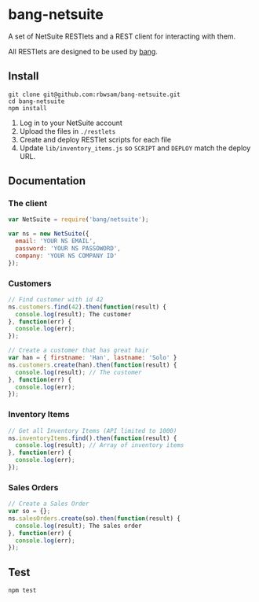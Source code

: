 # bang-netsuite

A set of NetSuite RESTlets and a REST client for interacting with them. 

All RESTlets are designed to be used by [bang](https://github.com/rbwsam/bang).


## Install

```
git clone git@github.com:rbwsam/bang-netsuite.git
cd bang-netsuite
npm install
```

1. Log in to your NetSuite account
2. Upload the files in `./restlets`
3. Create and deploy RESTlet scripts for each file
4. Update `lib/inventory_items.js` so ``SCRIPT`` and ``DEPLOY`` match the deploy URL.

## Documentation

### The client

```javascript
var NetSuite = require('bang/netsuite');

var ns = new NetSuite({
  email: 'YOUR NS EMAIL',
  password: 'YOUR NS PASSOWORD',
  company: 'YOUR NS COMPANY ID'
});
```

### Customers

```javascript
// Find customer with id 42
ns.customers.find(42).then(function(result) {
  console.log(result); The customer
}, function(err) {
  console.log(err);
});

// Create a customer that has great hair
var han = { firstname: 'Han', lastname: 'Solo' }
ns.customers.create(han).then(function(result) {
  console.log(result); // The customer
}, function(err) {
  console.log(err);
});
```

### Inventory Items

```javascript
// Get all Inventory Items (API limited to 1000)
ns.inventoryItems.find().then(function(result) {
  console.log(result); // Array of inventory items
}, function(err) {
  console.log(err);
});
```

### Sales Orders

```javascript
// Create a Sales Order
var so = {};
ns.salesOrders.create(so).then(function(result) {
  console.log(result); The sales order
}, function(err) {
  console.log(err);
});
```

## Test

```npm test```